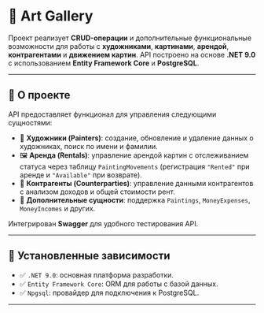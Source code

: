 
# 🎨 Art Gallery

Проект реализует **CRUD-операции** и дополнительные функциональные возможности для работы с **художниками**, **картинами**, **арендой**, **контрагентами** и **движением картин**.
API построено на основе **.NET 9.0** с использованием **Entity Framework Core** и **PostgreSQL**.

---

## 📌 О проекте

API предоставляет функционал для управления следующими сущностями:

* 🎨 **Художники (Painters)**: создание, обновление и удаление данных о художниках, поиск по имени и фамилии.
* 🖼️ **Аренда (Rentals)**: управление арендой картин с отслеживанием статуса через таблицу `PaintingMovements` (регистрация `"Rented"` при аренде и `"Available"` при возврате).
* 🤝 **Контрагенты (Counterparties)**: управление данными контрагентов с анализом доходов и общей стоимости рент.
* 📁 **Дополнительные сущности**: поддержка `Paintings`, `MoneyExpenses`, `MoneyIncomes` и других.

Интегрирован **Swagger** для удобного тестирования API.

---

## 🧩 Установленные зависимости

* ✅ `.NET 9.0`: основная платформа разработки.
* ✅ `Entity Framework Core`: ORM для работы с базой данных.
* ✅ `Npgsql`: провайдер для подключения к PostgreSQL.

---
